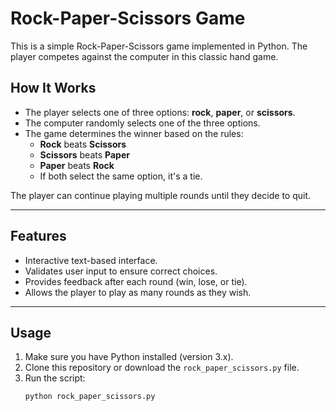 # Rock-Paper-Scissors Game

This is a simple Rock-Paper-Scissors game implemented in Python. The player competes against the computer in this classic hand game.

## How It Works

- The player selects one of three options: **rock**, **paper**, or **scissors**.
- The computer randomly selects one of the three options.
- The game determines the winner based on the rules:
  - **Rock** beats **Scissors**
  - **Scissors** beats **Paper**
  - **Paper** beats **Rock**
  - If both select the same option, it's a tie.

The player can continue playing multiple rounds until they decide to quit.

---

## Features

- Interactive text-based interface.
- Validates user input to ensure correct choices.
- Provides feedback after each round (win, lose, or tie).
- Allows the player to play as many rounds as they wish.

---

## Usage

1. Make sure you have Python installed (version 3.x).
2. Clone this repository or download the `rock_paper_scissors.py` file.
3. Run the script:
   ```bash
   python rock_paper_scissors.py
